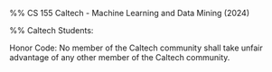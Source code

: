%% CS 155 Caltech - Machine Learning and Data Mining (2024)

%% Caltech Students:

 Honor Code: No member of the Caltech community shall take unfair advantage of any other member of the Caltech community.
